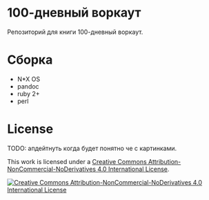 # 100-дневный воркаут

Репозиторий для книги 100-дневный воркаут.

# Сборка

- N*X OS
- pandoc
- ruby 2+
- perl

# License

TODO: апдейтнуть когда будет понятно че с картинками.

This work is licensed under a [Creative Commons Attribution-NonCommercial-NoDerivatives 4.0 International License](http://creativecommons.org/licenses/by-nc-nd/4.0/).

[![Creative Commons Attribution-NonCommercial-NoDerivatives 4.0 International License](https://i.creativecommons.org/l/by-nc-nd/4.0/88x31.png)](http://creativecommons.org/licenses/by-nc-nd/4.0/)
